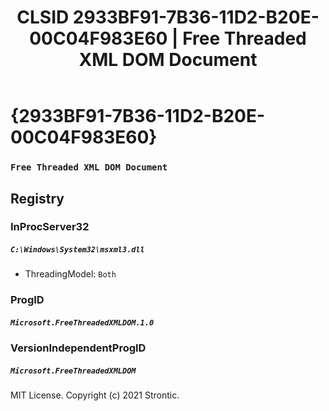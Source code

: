 ﻿---
title: "CLSID 2933BF91-7B36-11D2-B20E-00C04F983E60 | Free Threaded XML DOM Document"
excerpt: What is COM-Object CLSID 2933BF91-7B36-11D2-B20E-00C04F983E60?
---

# {2933BF91-7B36-11D2-B20E-00C04F983E60}

### `Free Threaded XML DOM Document`

## Registry


### InProcServer32

##### `C:\Windows\System32\msxml3.dll`
* ThreadingModel: `Both`

### ProgID

##### `Microsoft.FreeThreadedXMLDOM.1.0`

### VersionIndependentProgID

##### `Microsoft.FreeThreadedXMLDOM`

MIT License. Copyright (c) 2021 Strontic.


